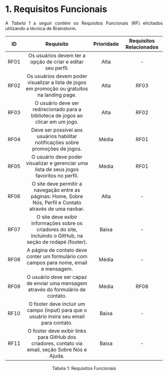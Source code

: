 # 1. Requisitos Funcionais

<p align="justify">A <i>Tabela 1</i> a seguir contém os Requisitos Funcionais (RF) elicitados utilizando a técnica de Brainstorm.</p>

|  ID  |                                 Requisito                                 | Prioridade | Requisitos Relacionados |
| :--: | :-----------------------------------------------------------------------: | :--------: | :---------------------: |
| RF01 | Os usuários devem ter a opção de criar e editar seu perfil.  |    Alta     |           -             |
| RF02 | Os usuários devem poder visualizar a lista de jogos em promoção ou gratuitos na landing page. |    Alta     |          RF03           |
| RF03 | O usuário deve ser redirecionado para a biblioteca de jogos ao clicar em um jogo. |    Alta     |          RF02           |
| RF04 | Deve ser possível aos usuários habilitar notificações sobre promoções de jogos. |    Média    |          RF01           |
| RF05 | O usuário deve poder visualizar e gerenciar uma lista de seus jogos favoritos no perfil. |    Média    |          RF01           |
| RF06 | O site deve permitir a navegação entre as páginas: Home, Sobre Nós, Perfil e Contato através de uma navbar. |    Alta     |           -             |
| RF07 | O site deve exibir informações sobre os criadores do site, incluindo o GitHub, na seção de rodapé (footer). |    Baixa    |           -             |
| RF08 | A página de contato deve conter um formulário com campos para nome, email e mensagem. |    Média    |           -             |
| RF09 | O usuário deve ser capaz de enviar uma mensagem através do formulário de contato. |    Média    |          RF08           |
| RF10 | O footer deve incluir um campo (input) para que o usuário insira seu email para contato. |    Baixa    |           -             |
| RF11 | O footer deve exibir links para GitHub dos criadores, contato via email, seção Sobre Nós e Ajuda. |    Baixa    |           -             |

<div style="text-align: center">
<p>Tabela 1: Requisitos Funcionais</p>
</div>
